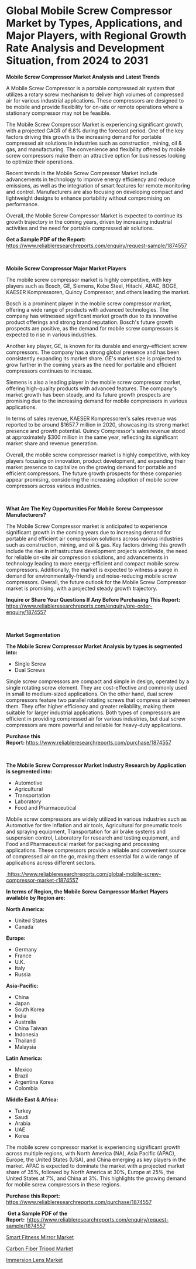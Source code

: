 <p><h1>Global Mobile Screw Compressor Market by Types, Applications, and Major Players, with Regional Growth Rate Analysis and Development Situation, from 2024 to 2031</h1></p><p><strong>Mobile Screw Compressor Market Analysis and Latest Trends</strong></p>
<p><p>A Mobile Screw Compressor is a portable compressed air system that utilizes a rotary screw mechanism to deliver high volumes of compressed air for various industrial applications. These compressors are designed to be mobile and provide flexibility for on-site or remote operations where a stationary compressor may not be feasible.</p><p>The Mobile Screw Compressor Market is experiencing significant growth, with a projected CAGR of 6.8% during the forecast period. One of the key factors driving this growth is the increasing demand for portable compressed air solutions in industries such as construction, mining, oil & gas, and manufacturing. The convenience and flexibility offered by mobile screw compressors make them an attractive option for businesses looking to optimize their operations.</p><p>Recent trends in the Mobile Screw Compressor Market include advancements in technology to improve energy efficiency and reduce emissions, as well as the integration of smart features for remote monitoring and control. Manufacturers are also focusing on developing compact and lightweight designs to enhance portability without compromising on performance.</p><p>Overall, the Mobile Screw Compressor Market is expected to continue its growth trajectory in the coming years, driven by increasing industrial activities and the need for portable compressed air solutions.</p></p>
<p><strong>Get a Sample PDF of the Report:&nbsp;</strong> <a href="https://www.reliableresearchreports.com/enquiry/request-sample/1874557">https://www.reliableresearchreports.com/enquiry/request-sample/1874557</a></p>
<p>&nbsp;</p>
<p><strong>Mobile Screw Compressor Major Market Players</strong></p>
<p><p>The mobile screw compressor market is highly competitive, with key players such as Bosch, GE, Siemens, Kobe Steel, Hitachi, ABAC, BOGE, KAESER Kompressoren, Quincy Compressor, and others leading the market.</p><p>Bosch is a prominent player in the mobile screw compressor market, offering a wide range of products with advanced technologies. The company has witnessed significant market growth due to its innovative product offerings and strong brand reputation. Bosch's future growth prospects are positive, as the demand for mobile screw compressors is expected to rise in various industries.</p><p>Another key player, GE, is known for its durable and energy-efficient screw compressors. The company has a strong global presence and has been consistently expanding its market share. GE's market size is projected to grow further in the coming years as the need for portable and efficient compressors continues to increase.</p><p>Siemens is also a leading player in the mobile screw compressor market, offering high-quality products with advanced features. The company's market growth has been steady, and its future growth prospects are promising due to the increasing demand for mobile compressors in various applications.</p><p>In terms of sales revenue, KAESER Kompressoren's sales revenue was reported to be around $1657.7 million in 2020, showcasing its strong market presence and growth potential. Quincy Compressor's sales revenue stood at approximately $300 million in the same year, reflecting its significant market share and revenue generation.</p><p>Overall, the mobile screw compressor market is highly competitive, with key players focusing on innovation, product development, and expanding their market presence to capitalize on the growing demand for portable and efficient compressors. The future growth prospects for these companies appear promising, considering the increasing adoption of mobile screw compressors across various industries.</p></p>
<p>&nbsp;</p>
<p><strong>What Are The Key Opportunities For Mobile Screw Compressor Manufacturers?</strong></p>
<p><p>The Mobile Screw Compressor market is anticipated to experience significant growth in the coming years due to increasing demand for portable and efficient air compression solutions across various industries such as construction, mining, and oil & gas. Key factors driving this growth include the rise in infrastructure development projects worldwide, the need for reliable on-site air compression solutions, and advancements in technology leading to more energy-efficient and compact mobile screw compressors. Additionally, the market is expected to witness a surge in demand for environmentally-friendly and noise-reducing mobile screw compressors. Overall, the future outlook for the Mobile Screw Compressor market is promising, with a projected steady growth trajectory.</p></p>
<p><strong>Inquire or Share Your Questions If Any Before Purchasing This Report:</strong> <a href="https://www.reliableresearchreports.com/enquiry/pre-order-enquiry/1874557">https://www.reliableresearchreports.com/enquiry/pre-order-enquiry/1874557</a></p>
<p>&nbsp;</p>
<p><strong>Market Segmentation</strong></p>
<p><strong>The Mobile Screw Compressor Market Analysis by types is segmented into:</strong></p>
<p><ul><li>Single Screw</li><li>Dual Screws</li></ul></p>
<p><p>Single screw compressors are compact and simple in design, operated by a single rotating screw element. They are cost-effective and commonly used in small to medium-sized applications. On the other hand, dual screw compressors feature two parallel rotating screws that compress air between them. They offer higher efficiency and greater reliability, making them suitable for larger industrial applications. Both types of compressors are efficient in providing compressed air for various industries, but dual screw compressors are more powerful and reliable for heavy-duty applications.</p></p>
<p><strong>Purchase this Report:&nbsp;</strong><a href="https://www.reliableresearchreports.com/purchase/1874557">https://www.reliableresearchreports.com/purchase/1874557</a></p>
<p>&nbsp;</p>
<p><strong>The Mobile Screw Compressor Market Industry Research by Application is segmented into:</strong></p>
<p><ul><li>Automotive</li><li>Agricultural</li><li>Transportation</li><li>Laboratory</li><li>Food and Pharmaceutical</li></ul></p>
<p><p>Mobile screw compressors are widely utilized in various industries such as Automotive for tire inflation and air tools, Agricultural for pneumatic tools and spraying equipment, Transportation for air brake systems and suspension control, Laboratory for research and testing equipment, and Food and Pharmaceutical market for packaging and processing applications. These compressors provide a reliable and convenient source of compressed air on the go, making them essential for a wide range of applications across different sectors.</p></p>
<p><a href="https://www.reliableresearchreports.com/global-mobile-screw-compressor-market-r1874557">&nbsp;https://www.reliableresearchreports.com/global-mobile-screw-compressor-market-r1874557</a></p>
<p><strong>In terms of Region, the Mobile Screw Compressor Market Players available by Region are:</strong></p>
<p>
    <p> <strong> North America: </strong>
        <ul>
            <li>United States</li>
            <li>Canada</li>
        </ul>
        </p> 
    <p> <strong> Europe: </strong>
        <ul>
            <li>Germany</li>
            <li>France</li>
            <li>U.K.</li>
            <li>Italy</li>
            <li>Russia</li>
        </ul>
        </p> 
    <p> <strong> Asia-Pacific: </strong>
        <ul>
            <li>China</li>
            <li>Japan</li>
            <li>South Korea</li>
            <li>India</li>
            <li>Australia</li>
            <li>China Taiwan</li>
            <li>Indonesia</li>
            <li>Thailand</li>
            <li>Malaysia</li>
        </ul>
        </p> 
    <p> <strong> Latin America: </strong>
        <ul>
            <li>Mexico</li>
            <li>Brazil</li>
            <li>Argentina Korea</li>
            <li>Colombia</li>
        </ul>
        </p> 
    <p> <strong> Middle East & Africa: </strong>
        <ul>
            <li>Turkey</li>
            <li>Saudi</li>
            <li>Arabia</li>
            <li>UAE</li>
            <li>Korea</li>
        </ul>
    </p>
    </p>
<p><p>The mobile screw compressor market is experiencing significant growth across multiple regions, with North America (NA), Asia Pacific (APAC), Europe, the United States (USA), and China emerging as key players in the market. APAC is expected to dominate the market with a projected market share of 35%, followed by North America at 30%, Europe at 25%, the United States at 7%, and China at 3%. This highlights the growing demand for mobile screw compressors in these regions.</p></p>
<p><strong>Purchase this Report: </strong><a href="https://www.reliableresearchreports.com/purchase/1874557">https://www.reliableresearchreports.com/purchase/1874557</a></p>
<p>&nbsp;<strong>Get a Sample PDF of the Report:&nbsp;&nbsp;</strong><a href="https://www.reliableresearchreports.com/enquiry/request-sample/1874557">https://www.reliableresearchreports.com/enquiry/request-sample/1874557</a></p>
<p><strong></strong></p>
<p><p><a href="https://www.linkedin.com/pulse/smart-fitness-mirror-market-outlook-industry-overview-forecast-aquhe?trackingId=bQh6%2FNEE0ByZ3cT0jOLUUQ%3D%3D">Smart Fitness Mirror Market</a></p><p><a href="https://www.linkedin.com/pulse/carbon-fiber-tripod-market-size-outlook-forecast-2024-2031-dewoe?trackingId=rPBSdTffa%2FonunwPHyKFjQ%3D%3D">Carbon Fiber Tripod Market</a></p><p><a href="https://www.linkedin.com/pulse/immersion-lens-market-size-outlook-forecast-2024-2031-marko-vision-vty5f?trackingId=w8yVacSntuB5mL%2FJ94V4jw%3D%3D">Immersion Lens Market</a></p></p>